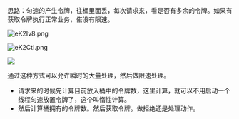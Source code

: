 思路：匀速的产生令牌，往桶里面丢，每次请求来，看是否有多余的令牌。如果有获取令牌执行正常业务，偌没有限速。

![eK2Iv8.png](https://s2.ax1x.com/2019/07/27/eK2Iv8.png)



![eK2CtI.png](https://s2.ax1x.com/2019/07/27/eK2CtI.png)



![](https://ae01.alicdn.com/kf/Hef0741bab82e47dca17af8bff331a516d.jpg)

通过这种方式可以允许瞬时的大量处理，然后做限速处理。

 

- 请求来的时候先计算目前放入桶中的令牌数，这里计算，就可以不用启动一个线程匀速放置令牌了，这个叫惰性计算。
- 然后计算桶拥有的令牌数。然后获取令牌。做拒绝还是处理动作。

